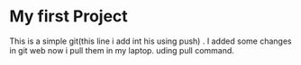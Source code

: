 # My first Project

This is a simple git(this line i add int his using push) . I added some changes in git web now i pull them in my laptop. uding pull command.
